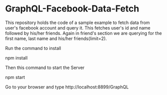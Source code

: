 # GraphQL-Facebook-Data-Fetch

This repository holds the code of a sample example to fetch data from user's facebook account and query it.
This fetches user's id and name followed by his/her friends. Again in friend's section we are querying for the first name, last name and his/her friends(limit=2).

Run the command to install

npm install

Then this command to start the Server

npm start

Go to your browser and type http://localhost:8899/GraphQL

